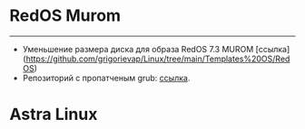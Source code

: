 # RedOS Murom
---

- Уменьшение размера диска для образа RedOS 7.3 MUROM [ссылка] (https://github.com/grigorievap/Linux/tree/main/Templates%20OS/RedOS)
- Репозиторий с пропатченым grub: [ссылка](https://yum.rumyantsev.com/centos/7/x86_64/ ).

# Astra Linux 
